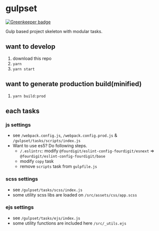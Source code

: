 # gulpset

[![Greenkeeper badge](https://badges.greenkeeper.io/fourdigit/gulpset.svg)](https://greenkeeper.io/)

Gulp based project skeleton with modular tasks.

## want to develop

1. download this repo
2. `yarn`
3. `yarn start`

## want to generate production build(minified)

1. `yarn build:prod`

## each tasks

### js settings

- see `/webpack.config.js`, `/webpack.config.prod.js` & `/gulpset/tasks/scripts/index.js`
- Want to use es5? Do following steps.
  - `/.eslintrc`: modify `@fourdigit/eslint-config-fourdigit/esnext` => `@fourdigit/eslint-config-fourdigit/base`
  - modify `copy` task
  - remove `scripts` task from `gulpfile.js`

### scss settings

- see `/gulpset/tasks/scss/index.js`
- some utility scss libs are loaded on `/src/assets/css/app.scss`

### ejs settings

- see `/gulpset/tasks/ejs/index.js`
- some utility functions are included here `/src/_utils.ejs`
